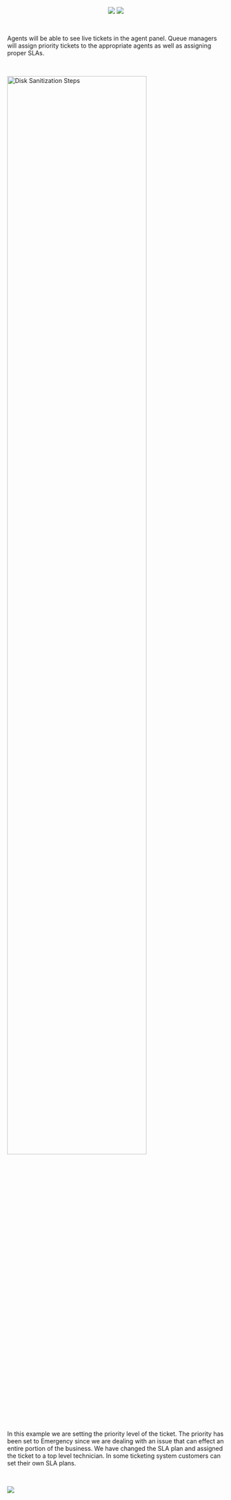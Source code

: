 <p align="center">
<img src="https://user-images.githubusercontent.com/126641333/227334884-0c37ef0e-7af2-4320-ab2d-473521c02b4d.png>
</p>

<h1>AWS - Deploy a WordPress Website</h1>
</p>
This tutorial demonstrates the steps it takes to deploy a wordpress website using AWS services <br />

</p>
</p>
</p>
<p>
Ken is creating a ticket, the help topic is "Business Critical Outage" because customers are reporting that they cannot access mobile banking. 
</p>
<img src="https://user-images.githubusercontent.com/126641333/223579847-9956d339-b6f4-4048-af7b-85de2c3ab4f2.png"/>
</p>
<br />
<p>
</p>
<p>
Agents will be able to see live tickets in the agent panel. Queue managers will assign priority tickets to the appropriate agents as well as assigning proper SLAs. 
</p>
<br />
<p>
<img src="https://i.imgur.com/ISfE0G7.png" height="80%" width="80%" alt="Disk Sanitization Steps"/>
</p>
<p>
In this example we are setting the priority level of the ticket. The priority has been set to Emergency since we are dealing with an issue that can effect an entire portion of the business. We have changed the SLA plan and assigned the ticket to a top level technician. In some ticketing system customers can set their own SLA plans. 
</p>
<br />
<p>
<img src="https://user-images.githubusercontent.com/126641333/223580150-a2158379-5bb9-45f6-a412-22075dfbe781.png"/>
</p>
<p>
